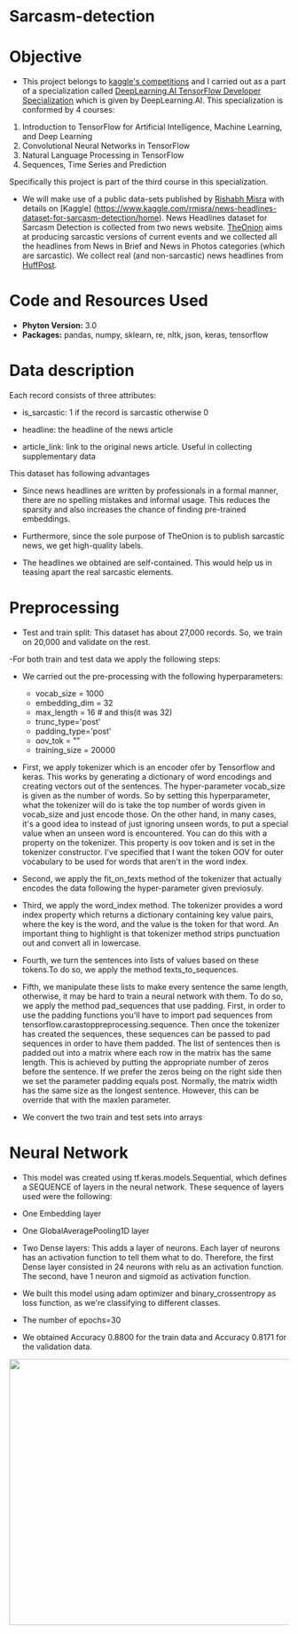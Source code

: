 # Sarcasm-detection
# Objective

- This project belongs to [kaggle's competitions](https://www.kaggle.com/rmisra/news-headlines-dataset-for-sarcasm-detection/home) and I carried out as a part of a specialization called [DeepLearning.AI TensorFlow Developer Specialization](https://www.coursera.org/account/accomplishments/specialization/certificate/L6R6AFWVXHZT) which is given by DeepLearning.AI. This specialization is conformed by 4 courses: 
1. Introduction to TensorFlow for Artificial Intelligence, Machine Learning, and Deep Learning 
2. Convolutional Neural Networks in TensorFlow 
3. Natural Language Processing in TensorFlow 
4. Sequences, Time Series and Prediction

  Specifically this project is part of the third course in this specialization. 
  
- We will make use of a public data-sets published by [Rishabh Misra](https://rishabhmisra.github.io/publications/) with details on [Kaggle] (https://www.kaggle.com/rmisra/news-headlines-dataset-for-sarcasm-detection/home). News Headlines dataset for Sarcasm Detection is collected from two news website. [TheOnion](https://www.theonion.com/) aims at producing sarcastic versions of current events and we collected all the headlines from News in Brief and News in Photos categories (which are sarcastic). We collect real (and non-sarcastic) news headlines from [HuffPost](https://www.huffingtonpost.com/). 


# Code and Resources Used

- **Phyton Version:** 3.0
- **Packages:** pandas, numpy, sklearn, re, nltk, json, keras, tensorflow

# Data description

Each record consists of three attributes:

- is_sarcastic: 1 if the record is sarcastic otherwise 0

- headline: the headline of the news article

- article_link: link to the original news article. Useful in collecting supplementary data

This dataset has following advantages

- Since news headlines are written by professionals in a formal manner, there are no spelling mistakes and informal usage. This reduces the sparsity and also increases the chance of finding pre-trained embeddings.

- Furthermore, since the sole purpose of TheOnion is to publish sarcastic news, we get high-quality labels.

- The headlines we obtained are self-contained. This would help us in teasing apart the real sarcastic elements.

# Preprocessing

- Test and train split: This dataset has about 27,000 records. So, we train on 20,000 and validate on the rest. 

-For both train and test data we apply the following steps:

  - We carried out the pre-processing with the following hyperparameters:
    - vocab_size = 1000 
    - embedding_dim = 32 
    - max_length = 16 # and this(it was 32)
    - trunc_type='post'
    - padding_type='post'
    - oov_tok = "<OOV>"
    - training_size = 20000
  
  - First, we apply tokenizer which is an encoder ofer by Tensorflow and keras. This works by generating a dictionary of word encodings and creating vectors out    of the sentences. The hyper-parameter vocab_size is given as the number of words. So by setting this hyperparameter, what the tokenizer will do is take the      top number of words given in vocab_size and just encode those. On the other hand, in many cases, it's a good idea to instead of just ignoring unseen words, to    put a special value when an unseen word is encountered. You can do this with a property on the tokenizer. This property is oov token and is set in the            tokenizer constructor. I've specified that I want the token OOV for outer vocabulary to be used for words that aren't in the word index.
  
  - Second, we apply the fit_on_texts method of the tokenizer that actually encodes the data following the hyper-parameter given previosuly. 
  
  - Third, we apply the word_index method. The tokenizer provides a word index property which returns a dictionary containing key value pairs, where the key is     the word, and the value is the token for that word. An important thing to highlight is that tokenizer method strips punctuation out and convert all in           lowercase.
  
  - Fourth, we turn the sentences into lists of values based on these tokens.To do so, we apply the method texts_to_sequences.
  
  - Fifth, we manipulate these lists to make every sentence the same length, otherwise, it may be hard to train a neural network with them. To do so, we apply      the method pad_sequences that use padding. First, in order to use the padding functions you'll have to import pad sequences from                                  tensorflow.carastoppreprocessing.sequence. Then once the tokenizer has created the sequences, these sequences can be passed to pad sequences in order to have    them padded. The list of sentences then is padded out into a matrix where each row in the matrix has the same length. This is achieved by putting the            appropriate number of zeros before the sentence. If we prefer the zeros being on the right side then we set the parameter padding equals post. Normally, the      matrix width has the same size as the longest sentence. However, this can be override that with the maxlen parameter. 
  
  - We convert the two train and test sets into arrays
 
 
# Neural Network
  
  - This model was created using tf.keras.models.Sequential, which defines a SEQUENCE of layers in the neural network. These sequence of layers used were the following:
  - One Embedding layer
  - One GlobalAveragePooling1D layer
  - Two Dense layers: This adds a layer of neurons. Each layer of neurons has an activation function to tell them what to do. Therefore, the first Dense layer           consisted in 24 neurons with relu as an activation function. The second, have 1 neuron and sigmoid as activation function. 

- We built this model using adam optimizer and binary_crossentropy as loss function, as we're classifying to different classes.

- The number of epochs=30

- We obtained Accuracy 0.8800 for the train data and Accuracy 0.8171 for the validation data.
  
 <p align="center">
  <img src="https://github.com/lilosa88/Horse-or-Human/blob/main/Images/Captura%20de%20Pantalla%202021-05-18%20a%20la(s)%2017.17.26.png" width="720" height="480">
 </p> 




